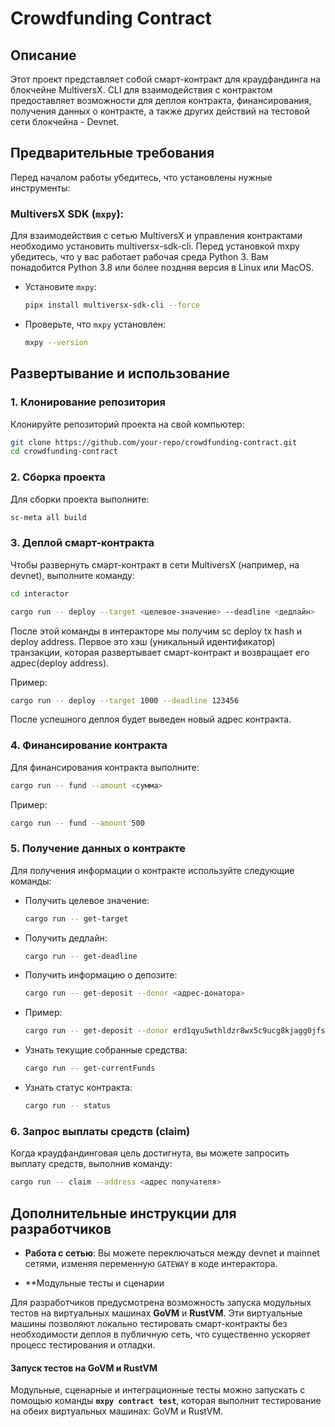 
# Crowdfunding Contract

## Описание

Этот проект представляет собой смарт-контракт для краудфандинга на блокчейне MultiversX. CLI для взаимодействия с контрактом предоставляет возможности для деплоя контракта, финансирования, получения данных о контракте, а также других действий на тестовой сети блокчейна - Devnet.

## Предварительные требования

Перед началом работы убедитесь, что установлены нужные инструменты:

### **MultiversX SDK (`mxpy`)**:
   Для взаимодействия с сетью MultiversX и управления контрактами необходимо установить multiversx-sdk-cli. Перед установкой mxpy убедитесь, что у вас работает рабочая среда Python 3. Вам понадобится Python 3.8 или более поздняя версия в Linux или MacOS.

   - Установите `mxpy`:
     ```bash
     pipx install multiversx-sdk-cli --force
     ```

   - Проверьте, что `mxpy` установлен:
     ```bash
     mxpy --version
     ```

## Развертывание и использование

### 1. Клонирование репозитория

Клонируйте репозиторий проекта на свой компьютер:

```bash
git clone https://github.com/your-repo/crowdfunding-contract.git
cd crowdfunding-contract
```

### 2. Сборка проекта

Для сборки проекта выполните:

```bash
sc-meta all build
```

### 3. Деплой смарт-контракта

Чтобы развернуть смарт-контракт в сети MultiversX (например, на devnet), выполните команду:

```bash
cd interactor
```

```bash
cargo run -- deploy --target <целевое-значение> --deadline <дедлайн>
```
После этой команды в интеракторе мы получим sc deploy tx hash и deploy address.
Первое это хэш (уникальный идентификатор) транзакции, которая развертывает смарт-контракт и возвращает его адрес(deploy address).

Пример:

```bash
cargo run -- deploy --target 1000 --deadline 123456
```

После успешного деплоя будет выведен новый адрес контракта.

### 4. Финансирование контракта

Для финансирования контракта выполните:

```bash
cargo run -- fund --amount <сумма>
```

Пример:

```bash
cargo run -- fund --amount 500
```

### 5. Получение данных о контракте

Для получения информации о контракте используйте следующие команды:

- Получить целевое значение:
  ```bash
  cargo run -- get-target
  ```

- Получить дедлайн:
  ```bash
  cargo run -- get-deadline
  ```

- Получить информацию о депозите:
  ```bash
  cargo run -- get-deposit --donor <адрес-донатора>
  ```

- Пример:

   ```bash
  cargo run -- get-deposit --donor erd1qyu5wthldzr8wx5c9ucg8kjagg0jfs53s8nr3zpz3hypefsdd8ssycr6th
   ```

- Узнать текущие собранные средства:
  ```bash
  cargo run -- get-currentFunds
  ```

- Узнать статус контракта:
  ```bash
  cargo run -- status
  ```

### 6. Запрос выплаты средств (claim)

Когда краудфандинговая цель достигнута, вы можете запросить выплату средств, выполнив команду:

```bash
cargo run -- claim --address <адрес получателя>
```

## Дополнительные инструкции для разработчиков

- **Работа с сетью**: Вы можете переключаться между devnet и mainnet сетями, изменяя переменную `GATEWAY` в коде интерактора.

- **Модульные тесты и сценарии

Для разработчиков предусмотрена возможность запуска модульных тестов на виртуальных машинах **GoVM** и **RustVM**. Эти виртуальные машины позволяют локально тестировать смарт-контракты без необходимости деплоя в публичную сеть, что существенно ускоряет процесс тестирования и отладки.

#### Запуск тестов на GoVM и RustVM

Модульные, сценарные и интеграционные тесты можно запускать с помощью команды **`mxpy contract test`**, которая выполнит тестирование на обеих виртуальных машинах: GoVM и RustVM.

